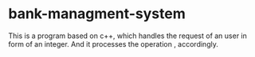 # bank-managment-system
This is a program based on c++, which handles the request of an user in form of an integer.
And it processes the operation , accordingly. 

